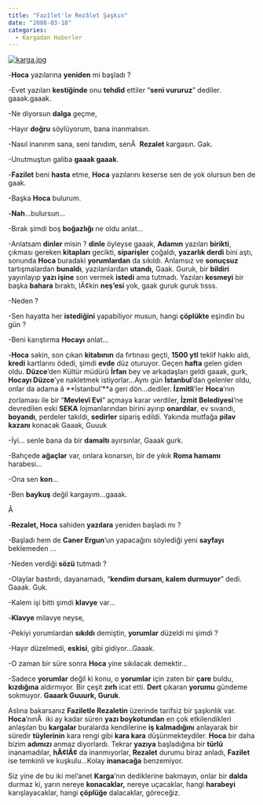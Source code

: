```yaml
---
title: "Fazîlet'le Rezâlet Şaşkın"
date: "2008-03-18"
categories: 
  - Kargadan Haberler
---
```


[![karga.jpg](/uploads/2008/03/karga.jpg)](/uploads/2008/03/karga.jpg "karga.jpg")

\-**Hoca** yazılarına **yeniden** mi başladı ?

\-Evet yazıları **kestiğinde** onu **tehdid** ettiler “**seni vururuz**” dediler. gaaak.gaaak.

\-Ne diyorsun **dalga** geçme,

\-Hayır **doğru** söylüyorum, bana inanmalısın.

\-Nasıl inanırım sana, seni tanıdım, senÂ  **Rezalet** kargasın. Gak.

\-Unutmuştun galiba **gaaak gaaak**.

\-**Fazilet** beni **hasta** etme, **Hoca** yazılarını keserse sen de yok olursun ben de gaak.

\-Başka **Hoca** bulurum.

\-**Nah**…bulursun…

\-Bırak şimdi boş **boğazlığı** ne oldu anlat...

\-Anlatsam **dinler** misin ? **dinle** öyleyse gaaak, **Adamın** yazıları **birikti**, çıkması gereken **kitapları** gecikti, **siparişler** çoğaldı, **yazarlık derdi** bini aştı, sonunda **Hoca** buradaki **yorumlardan** da sıkıldı. Anlamsız ve **sonuçsuz** tartışmalardan **bunaldı**, yazılanlardan **utandı,** Gaak. Guruk, bir **bildiri** yayınlayıp **yazı işine** son vermek **istedi** ama tutmadı. Yazıları **kesmeyi** bir başka **bahara** bıraktı, lÃ¢kin **neş’esi** yok, gaak guruk guruk tısss.

\-Neden ?

\-Sen hayatta her **istediğini** yapabiliyor musun, hangi **çöplükte** eşindin bu gün ?

\-Beni karıştırma **Hocayı** anlat…

\-**Hoca** sakin, son çıkan **kitabının** da fırtınası geçti, **1500 ytl** teklif hakkı aldı, **kredi** kartlarını ödedi, şimdi **evde** düz oturuyor. Geçen **hafta** gelen giden oldu. **Düzce**’den Kültür müdürü **İrfan** bey ve arkadaşları geldi gaaak, gurk, **Hocayı Düzce**’ye nakletmek istiyorlar…Aynı gün **İstanbul**’dan gelenler oldu, onlar da adama â **İstanbul’**a geri dön…dediler. **İzmitli**’ler **Hoca**’nın zorlaması ile bir “**Mevlevî Evi**” açmaya karar verdiler, **İzmit Belediyesi**’ne devredilen eski **SEKA** lojmanlarından birini ayırıp **onardılar**, ev sıvandı, **boyandı**, perdeler takıldı, **sedirler** sipariş edildi. Yakında mutfağa **pilav kazanı** konacak Gaaak, Guuuk

\-İyi… senle bana da bir **damaltı** ayırsınlar, Gaaak gurk.

\-Bahçede **ağaçlar** var, onlara konarsın, bir de yıkık **Roma hamamı** harabesi...

\-Ona sen **kon**…

\-Ben **baykuş** değil kargayım…gaaak.

Â 

\-**Rezalet, Hoca** sahiden **yazılara** yeniden başladı mı ?

\-Başladı hem de **Caner Ergun**’un yapacağını söylediği yeni **sayfayı** beklemeden …

\-Neden verdiği **sözü** tutmadı ?

\-Olaylar bastırdı, dayanamadı, “**kendim dursam, kalem durmuyor**” dedi. Gaaak. Guk.

\-Kalem işi bitti şimdi **klavye** var…

\-**Klavye** milavye neyse,

\-Pekiyi yorumlardan **sıkıldı** demiştin, **yorumlar** düzeldi mi şimdi ?

\-Hayır düzelmedi, **eskisi**, gibi gidiyor…Gaaak.

\-O zaman bir süre sonra **Hoca** yine sıkılacak demektir…

\-Sadece **yorumlar** değil ki konu, o **yorumlar** için zaten bir **çare** buldu, **kızdığına** aldırmıyor. Bir çeşit **zırh** icat etti. **Dert** çıkaran **yorumu** gündeme sokmuyor. **Gaaark Guuurk, Guruk**.

Aslına bakarsanız **Faziletle Rezaletin** üzerinde tarifsiz bir şaşkınlık var. **Hoca**’nınÂ  iki ay kadar süren **yazı boykotundan** en çok etkilendikleri anlaşılan bu **kargalar** buralarda kendilerine **iş kalmadığını** anlayarak bir süredir **tüylerinin** kara rengi gibi **kara kara** düşünmekteydiler. **Hoca** bir daha bizim **adımızı** anmaz diyorlardı. Tekrar **yazıya** başladığına bir **türlü** inanamadılar, **hÃ¢lÃ¢** da inanmıyorlar, **Rezalet** durumu biraz anladı, **Fazilet** ise temkinli ve kuşkulu…Kolay **inanacağa** benzemiyor.

Siz yine de bu iki mel’anet **Karga**’nın dediklerine bakmayın, onlar bir **dalda** durmaz ki, yarın nereye **konacaklar,** nereye uçacaklar, hangi **harabeyi** karışlayacaklar, hangi **çöplüğe** dalacaklar, göreceğiz.
